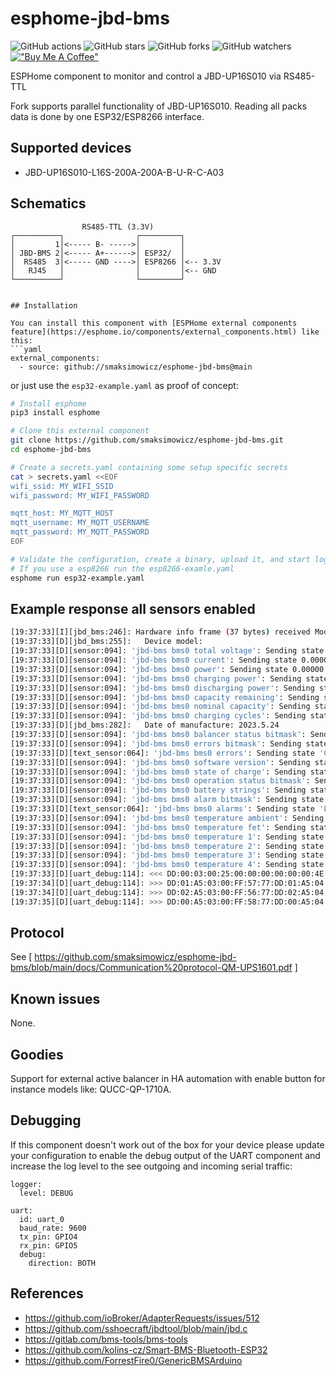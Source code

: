 # esphome-jbd-bms

![GitHub actions](https://github.com/syssi/esphome-jbd-bms/actions/workflows/ci.yaml/badge.svg)
![GitHub stars](https://img.shields.io/github/stars/syssi/esphome-jbd-bms)
![GitHub forks](https://img.shields.io/github/forks/syssi/esphome-jbd-bms)
![GitHub watchers](https://img.shields.io/github/watchers/syssi/esphome-jbd-bms)
[!["Buy Me A Coffee"](https://img.shields.io/badge/buy%20me%20a%20coffee-donate-yellow.svg)](https://www.buymeacoffee.com/syssi)

ESPHome component to monitor and control a JBD-UP16S010 via RS485-TTL 

Fork supports parallel functionality of JBD-UP16S010. 
Reading all packs data is done by one ESP32/ESP8266 interface. 

## Supported devices

* JBD-UP16S010-L16S-200A-200A-B-U-R-C-A03 

## Schematics

```
                RS485-TTL (3.3V)
┌──────────┐                ┌─────────┐
│         1│<----- B- ----->│         │
│ JBD-BMS 2│<----- A+------>│ ESP32/  │
│  RS485  3│<----- GND ---->│ ESP8266 │<-- 3.3V
│   RJ45   │                │         │<-- GND
└──────────┘                └─────────┘


## Installation

You can install this component with [ESPHome external components feature](https://esphome.io/components/external_components.html) like this:
```yaml
external_components:
  - source: github://smaksimowicz/esphome-jbd-bms@main
```

or just use the `esp32-example.yaml` as proof of concept:

```bash
# Install esphome
pip3 install esphome

# Clone this external component
git clone https://github.com/smaksimowicz/esphome-jbd-bms.git
cd esphome-jbd-bms

# Create a secrets.yaml containing some setup specific secrets
cat > secrets.yaml <<EOF
wifi_ssid: MY_WIFI_SSID
wifi_password: MY_WIFI_PASSWORD

mqtt_host: MY_MQTT_HOST
mqtt_username: MY_MQTT_USERNAME
mqtt_password: MY_MQTT_PASSWORD
EOF

# Validate the configuration, create a binary, upload it, and start logs
# If you use a esp8266 run the esp8266-examle.yaml
esphome run esp32-example.yaml

```

## Example response all sensors enabled
```bash
[19:37:33][I][jbd_bms:246]: Hardware info frame (37 bytes) received Modbus Addres 0
[19:37:33][D][jbd_bms:255]:   Device model: 
[19:37:33][D][sensor:094]: 'jbd-bms bms0 total voltage': Sending state 0.00000 V with 2 decimals of accuracy
[19:37:33][D][sensor:094]: 'jbd-bms bms0 current': Sending state 0.00000 A with 1 decimals of accuracy
[19:37:33][D][sensor:094]: 'jbd-bms bms0 power': Sending state 0.00000 W with 1 decimals of accuracy
[19:37:33][D][sensor:094]: 'jbd-bms bms0 charging power': Sending state 0.00000 W with 2 decimals of accuracy
[19:37:33][D][sensor:094]: 'jbd-bms bms0 discharging power': Sending state 0.00000 W with 2 decimals of accuracy
[19:37:33][D][sensor:094]: 'jbd-bms bms0 capacity remaining': Sending state 0.00000 Ah with 2 decimals of accuracy
[19:37:33][D][sensor:094]: 'jbd-bms bms0 nominal capacity': Sending state 200.00000 Ah with 2 decimals of accuracy
[19:37:33][D][sensor:094]: 'jbd-bms bms0 charging cycles': Sending state 0.00000  with 0 decimals of accuracy
[19:37:33][D][jbd_bms:282]:   Date of manufacture: 2023.5.24
[19:37:33][D][sensor:094]: 'jbd-bms bms0 balancer status bitmask': Sending state 0.00000  with 0 decimals of accuracy
[19:37:33][D][sensor:094]: 'jbd-bms bms0 errors bitmask': Sending state 10.00000  with 0 decimals of accuracy
[19:37:33][D][text_sensor:064]: 'jbd-bms bms0 errors': Sending state 'Cell undervoltage;Pack undervoltage'
[19:37:33][D][sensor:094]: 'jbd-bms bms0 software version': Sending state 2.30000  with 1 decimals of accuracy
[19:37:33][D][sensor:094]: 'jbd-bms bms0 state of charge': Sending state 0.00000 % with 0 decimals of accuracy
[19:37:33][D][sensor:094]: 'jbd-bms bms0 operation status bitmask': Sending state 0.00000  with 0 decimals of accuracy
[19:37:33][D][sensor:094]: 'jbd-bms bms0 battery strings': Sending state 16.00000  with 0 decimals of accuracy
[19:37:33][D][sensor:094]: 'jbd-bms bms0 alarm bitmask': Sending state 16384.00000  with 0 decimals of accuracy
[19:37:33][D][text_sensor:064]: 'jbd-bms bms0 alarms': Sending state 'Low capacity alarms'
[19:37:33][D][sensor:094]: 'jbd-bms bms0 temperature ambient': Sending state 27.50000 °C with 1 decimals of accuracy
[19:37:33][D][sensor:094]: 'jbd-bms bms0 temperature fet': Sending state 26.80000 °C with 1 decimals of accuracy
[19:37:33][D][sensor:094]: 'jbd-bms bms0 temperature 1': Sending state 150.00000 °C with 1 decimals of accuracy
[19:37:33][D][sensor:094]: 'jbd-bms bms0 temperature 2': Sending state 150.00000 °C with 1 decimals of accuracy
[19:37:33][D][sensor:094]: 'jbd-bms bms0 temperature 3': Sending state 150.00000 °C with 1 decimals of accuracy
[19:37:33][D][sensor:094]: 'jbd-bms bms0 temperature 4': Sending state -30.00000 °C with 1 decimals of accuracy
[19:37:33][D][uart_debug:114]: <<< DD:00:03:00:25:00:00:00:00:00:00:4E:20:00:00:2E:B8:00:00:00:00:00:0A:23:00:00:10:40:00:0B:BE:0B:B7:04:10:87:10:87:10:87:09:7F:FA:2B:77
[19:37:34][D][uart_debug:114]: >>> DD:01:A5:03:00:FF:57:77:DD:01:A5:04:00:FF:56:77
[19:37:34][D][uart_debug:114]: >>> DD:02:A5:03:00:FF:56:77:DD:02:A5:04:00:FF:55:77
[19:37:35][D][uart_debug:114]: >>> DD:00:A5:03:00:FF:58:77:DD:00:A5:04:00:FF:57:77
```

## Protocol

See [ https://github.com/smaksimowicz/esphome-jbd-bms/blob/main/docs/Communication%20protocol-QM-UPS1601.pdf ]

## Known issues

None.

## Goodies

Support for external active balancer in HA automation with enable button for instance models like: QUCC-QP-1710A. 

## Debugging

If this component doesn't work out of the box for your device please update your configuration to enable the debug output of the UART component and increase the log level to the see outgoing and incoming serial traffic:

```
logger:
  level: DEBUG

uart:
  id: uart_0
  baud_rate: 9600
  tx_pin: GPIO4
  rx_pin: GPIO5
  debug:
    direction: BOTH
```

## References

* https://github.com/ioBroker/AdapterRequests/issues/512
* https://github.com/sshoecraft/jbdtool/blob/main/jbd.c
* https://gitlab.com/bms-tools/bms-tools
* https://github.com/kolins-cz/Smart-BMS-Bluetooth-ESP32
* https://github.com/ForrestFire0/GenericBMSArduino
